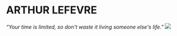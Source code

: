 # ARTHUR LEFEVRE #
*“Your time is limited, so don't waste it living someone else's life.”*
![](img/poulet.png)